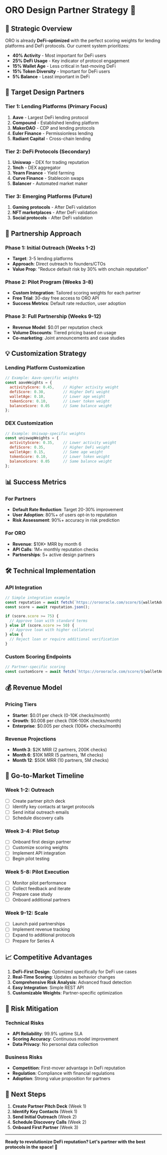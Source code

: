 # ORO Design Partner Strategy 🚀

## **🎯 Strategic Overview**

ORO is already **DeFi-optimized** with the perfect scoring weights for lending platforms and DeFi protocols. Our current system prioritizes:

- **40% Activity** - Most important for DeFi users
- **25% DeFi Usage** - Key indicator of protocol engagement  
- **15% Wallet Age** - Less critical in fast-moving DeFi
- **15% Token Diversity** - Important for DeFi users
- **5% Balance** - Least important in DeFi

## **🎯 Target Design Partners**

### **Tier 1: Lending Platforms (Primary Focus)**
1. **Aave** - Largest DeFi lending protocol
2. **Compound** - Established lending platform
3. **MakerDAO** - CDP and lending protocols
4. **Euler Finance** - Permissionless lending
5. **Radiant Capital** - Cross-chain lending

### **Tier 2: DeFi Protocols (Secondary)**
1. **Uniswap** - DEX for trading reputation
2. **1inch** - DEX aggregator
3. **Yearn Finance** - Yield farming
4. **Curve Finance** - Stablecoin swaps
5. **Balancer** - Automated market maker

### **Tier 3: Emerging Platforms (Future)**
1. **Gaming protocols** - After DeFi validation
2. **NFT marketplaces** - After DeFi validation
3. **Social protocols** - After DeFi validation

## **🤝 Partnership Approach**

### **Phase 1: Initial Outreach (Weeks 1-2)**
- **Target**: 3-5 lending platforms
- **Approach**: Direct outreach to founders/CTOs
- **Value Prop**: "Reduce default risk by 30% with onchain reputation"

### **Phase 2: Pilot Program (Weeks 3-8)**
- **Custom Integration**: Tailored scoring weights for each partner
- **Free Trial**: 30-day free access to ORO API
- **Success Metrics**: Default rate reduction, user adoption

### **Phase 3: Full Partnership (Weeks 9-12)**
- **Revenue Model**: $0.01 per reputation check
- **Volume Discounts**: Tiered pricing based on usage
- **Co-marketing**: Joint announcements and case studies

## **💡 Customization Strategy**

### **Lending Platform Customization**
```javascript
// Example: Aave-specific weights
const aaveWeights = {
  activityScore: 0.45,    // Higher activity weight
  defiScore: 0.30,        // Higher DeFi weight
  walletAge: 0.10,        // Lower age weight
  tokenScore: 0.10,       // Lower token weight
  balanceScore: 0.05      // Same balance weight
};
```

### **DEX Customization**
```javascript
// Example: Uniswap-specific weights
const uniswapWeights = {
  activityScore: 0.35,    // Lower activity weight
  defiScore: 0.35,        // Higher DeFi weight
  walletAge: 0.15,        // Same age weight
  tokenScore: 0.10,       // Lower token weight
  balanceScore: 0.05      // Same balance weight
};
```

## **📊 Success Metrics**

### **For Partners**
- **Default Rate Reduction**: Target 20-30% improvement
- **User Adoption**: 80%+ of users opt-in to reputation
- **Risk Assessment**: 90%+ accuracy in risk prediction

### **For ORO**
- **Revenue**: $10K+ MRR by month 6
- **API Calls**: 1M+ monthly reputation checks
- **Partnerships**: 5+ active design partners

## **🛠️ Technical Implementation**

### **API Integration**
```javascript
// Simple integration example
const reputation = await fetch(`https://orooracle.com/score/${walletAddress}`);
const score = await reputation.json();

if (score.score >= 75) {
  // Approve loan with standard terms
} else if (score.score >= 50) {
  // Approve loan with higher collateral
} else {
  // Reject loan or require additional verification
}
```

### **Custom Scoring Endpoints**
```javascript
// Partner-specific scoring
const customScore = await fetch(`https://orooracle.com/score/${walletAddress}?partner=aave&weights=custom`);
```

## **💰 Revenue Model**

### **Pricing Tiers**
- **Starter**: $0.01 per check (0-10K checks/month)
- **Growth**: $0.008 per check (10K-100K checks/month)
- **Enterprise**: $0.005 per check (100K+ checks/month)

### **Revenue Projections**
- **Month 3**: $2K MRR (2 partners, 200K checks)
- **Month 6**: $10K MRR (5 partners, 1M checks)
- **Month 12**: $50K MRR (10 partners, 5M checks)

## **🎯 Go-to-Market Timeline**

### **Week 1-2: Outreach**
- [ ] Create partner pitch deck
- [ ] Identify key contacts at target protocols
- [ ] Send initial outreach emails
- [ ] Schedule discovery calls

### **Week 3-4: Pilot Setup**
- [ ] Onboard first design partner
- [ ] Customize scoring weights
- [ ] Implement API integration
- [ ] Begin pilot testing

### **Week 5-8: Pilot Execution**
- [ ] Monitor pilot performance
- [ ] Collect feedback and iterate
- [ ] Prepare case study
- [ ] Onboard additional partners

### **Week 9-12: Scale**
- [ ] Launch paid partnerships
- [ ] Implement revenue tracking
- [ ] Expand to additional protocols
- [ ] Prepare for Series A

## **📈 Competitive Advantages**

1. **DeFi-First Design**: Optimized specifically for DeFi use cases
2. **Real-Time Scoring**: Updates as behavior changes
3. **Comprehensive Risk Analysis**: Advanced fraud detection
4. **Easy Integration**: Simple REST API
5. **Customizable Weights**: Partner-specific optimization

## **🚨 Risk Mitigation**

### **Technical Risks**
- **API Reliability**: 99.9% uptime SLA
- **Scoring Accuracy**: Continuous model improvement
- **Data Privacy**: No personal data collection

### **Business Risks**
- **Competition**: First-mover advantage in DeFi reputation
- **Regulation**: Compliance with financial regulations
- **Adoption**: Strong value proposition for partners

## **🎯 Next Steps**

1. **Create Partner Pitch Deck** (Week 1)
2. **Identify Key Contacts** (Week 1)
3. **Send Initial Outreach** (Week 2)
4. **Schedule Discovery Calls** (Week 2)
5. **Onboard First Partner** (Week 3)

---

**Ready to revolutionize DeFi reputation? Let's partner with the best protocols in the space! 🚀**
